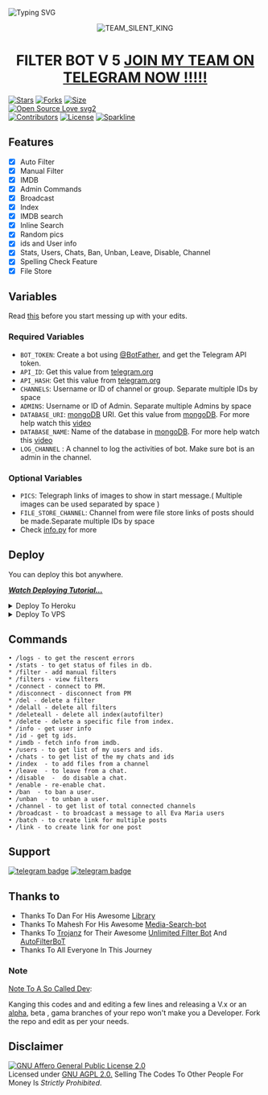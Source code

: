 ![Typing SVG](https://readme-typing-svg.herokuapp.com/?lines=welcome+To+FILTER+BOT+V5's+Repo!;A+simple+FILTER+bot+FOR+GROUPS!;and+all+futures!)
<p align="center">
  <img src="https://te.legra.ph/file/40fb481f9062166292f90.jpg" alt="TEAM_SILENT_KING">
</p>
<h1 align="center">
  <b>FILTER BOT V 5</b>
  <a href= "https://t.me/team_silent_king">JOIN MY TEAM ON TELEGRAM NOW !!!!!</a>
</h1>


[![Stars](https://img.shields.io/github/stars/Devansh20055/HUEHUE2=flat-square&color=yellow)](https://github.com/Devansh20055/HUEHUE2/stargazers)
[![Forks](https://img.shields.io/github/forks/Devansh20055/HUEHUE2?style=flat-square&color=orange)](https://github.com/Devansh20055/HUEHUE2/fork)
[![Size](https://img.shields.io/github/repo-size/Devansh20055/HUEHUE2?style=flat-square&color=green)](https://github.com/Devansh20055/HUEHUE2/)   
[![Open Source Love svg2](https://badges.frapsoft.com/os/v2/open-source.svg?v=103)](https://github.com/Devansh20055/HUEHUE2)   
[![Contributors](https://img.shields.io/github/contributors/Devansh20055/HUEHUE2?style=flat-square&color=green)](https://github.com/Devansh20055/HUEHUE2/graphs/contributors)
[![License](https://img.shields.io/badge/License-AGPL-blue)](https://github.com/Devansh20055/HUEHUE2/blob/main/LICENSE)
[![Sparkline](https://stars.medv.io/Devansh20055/HUEHUE2.svg)](https://stars.medv.io/Devansh20055/HUEHUE2)


## Features

- [x] Auto Filter
- [x] Manual Filter
- [x] IMDB
- [x] Admin Commands
- [x] Broadcast
- [x] Index
- [x] IMDB search
- [x] Inline Search
- [x] Random pics
- [x] ids and User info 
- [x] Stats, Users, Chats, Ban, Unban, Leave, Disable, Channel
- [x] Spelling Check Feature
- [x] File Store
## Variables

Read [this](https://telegram.dog/TeamEvamaria/12) before you start messing up with your edits.

### Required Variables
* `BOT_TOKEN`: Create a bot using [@BotFather](https://telegram.dog/BotFather), and get the Telegram API token.
* `API_ID`: Get this value from [telegram.org](https://my.telegram.org/apps)
* `API_HASH`: Get this value from [telegram.org](https://my.telegram.org/apps)
* `CHANNELS`: Username or ID of channel or group. Separate multiple IDs by space
* `ADMINS`: Username or ID of Admin. Separate multiple Admins by space
* `DATABASE_URI`: [mongoDB](https://www.mongodb.com) URI. Get this value from [mongoDB](https://www.mongodb.com). For more help watch this [video](https://youtu.be/1G1XwEOnxxo)
* `DATABASE_NAME`: Name of the database in [mongoDB](https://www.mongodb.com). For more help watch this [video](https://youtu.be/1G1XwEOnxxo)
* `LOG_CHANNEL` : A channel to log the activities of bot. Make sure bot is an admin in the channel.
### Optional Variables
* `PICS`: Telegraph links of images to show in start message.( Multiple images can be used separated by space )
* `FILE_STORE_CHANNEL`: Channel from were file store links of posts should be made.Separate multiple IDs by space
* Check [info.py](https://github.com/Devansh20055/HUEHUE2/blob/master/info.py) for more


## Deploy
You can deploy this bot anywhere.

<i>**[Watch Deploying Tutorial...](https://youtu.be/1G1XwEOnxxo)**</i>

<details><summary>Deploy To Heroku</summary>
<p>
<br>
<a href="https://github.com/Devansh20055/HUEHUE2">
  <img src="https://www.herokucdn.com/deploy/button.svg" alt="Deploy">
</a>
</p>
</details>

<details><summary>Deploy To VPS</summary>
<p>
<pre>
git clone https://github.com/Devansh20055/HUEHUE2
# Install Packages
pip3 install -U -r requirements.txt
Edit info.py with variables as given below then run bot
python3 bot.py
</pre>
</p>
</details>


## Commands
```
• /logs - to get the rescent errors
• /stats - to get status of files in db.
* /filter - add manual filters
* /filters - view filters
* /connect - connect to PM.
* /disconnect - disconnect from PM
* /del - delete a filter
* /delall - delete all filters
* /deleteall - delete all index(autofilter)
* /delete - delete a specific file from index.
* /info - get user info
* /id - get tg ids.
* /imdb - fetch info from imdb.
• /users - to get list of my users and ids.
• /chats - to get list of the my chats and ids 
• /index  - to add files from a channel
• /leave  - to leave from a chat.
• /disable  -  do disable a chat.
* /enable - re-enable chat.
• /ban  - to ban a user.
• /unban  - to unban a user.
• /channel - to get list of total connected channels
• /broadcast - to broadcast a message to all Eva Maria users
• /batch - to create link for multiple posts
• /link - to create link for one post
```
## Support
[![telegram badge](https://img.shields.io/badge/Telegram-Group-30302f?style=flat&logo=telegram)](https://telegram.dog/TEAM_SILENT_KING)
[![telegram badge](https://img.shields.io/badge/Telegram-Channel-30302f?style=flat&logo=telegram)](https://telegram.dog/OFF_CHATS)


## Thanks to 
 - Thanks To Dan For His Awesome [Library](https://github.com/pyrogram/pyrogram)
 - Thanks To Mahesh For His Awesome [Media-Search-bot](https://github.com/Mahesh0253/Media-Search-bot)
 - Thanks To [Trojanz](https://github.com/trojanzhex) for Their Awesome [Unlimited Filter Bot](https://github.com/TroJanzHEX/Unlimited-Filter-Bot) And [AutoFilterBoT](https://github.com/trojanzhex/auto-filter-bot)
 - Thanks To All Everyone In This Journey

### Note

[Note To A So Called Dev](https://telegram.dog/subin_works/203): 

Kanging this codes and and editing a few lines and releasing a V.x  or an [alpha](https://telegram.dog/subin_works/204), beta , gama branches of your repo won't make you a Developer.
Fork the repo and edit as per your needs.

## Disclaimer
[![GNU Affero General Public License 2.0](https://www.gnu.org/graphics/agplv3-155x51.png)](https://www.gnu.org/licenses/agpl-3.0.en.html#header)    
Licensed under [GNU AGPL 2.0.](https://github.com/Devansh20055/HUEHUE2/blob/master/LICENSE)
Selling The Codes To Other People For Money Is *Strictly Prohibited*.
